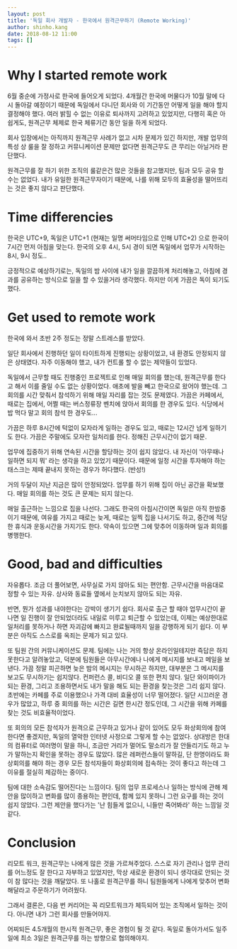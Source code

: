 ```yaml
---
layout: post
title: '독일 회사 개발자 - 한국에서 원격근무하기 (Remote Working)'
author: shinho.kang
date: 2018-08-12 11:00
tags: []
---
```


# Why I started remote work

6월 중순에 가정사로 한국에 들어오게 되었다. 4개월간 한국에 머물다가 10월 말에 다시 돌아갈 예정이기 때문에 독일에서 다니던 회사와 이 기간동안 어떻게 일을 해야 할지 결정해야 했다. 여러 밝힐 수 없는 이유로 퇴사까지 고려하고 있었지만, 다행히 혹은 아쉽게도, 원격근무 체제로 한국 체류기간 동안 일을 하게 되었다.

회사 입장에서는 아직까지 원격근무 사례가 없고 시차 문제가 있긴 하지만, 개발 업무의 특성 상 룰을 잘 정하고 커뮤니케이션 문제만 없다면 원격근무도 큰 무리는 아닐거라 판단했다.

원격근무를 잘 하기 위한 조직의 룰같은건 많은 것들을 참고했지만, 팀과 모두 공유 할 수는 없었다. 내가 유일한 원격근무자이기 때문에, 나를 위해 모두의 효율성을 떨어뜨리는 것은 좋지 않다고 판단했다.


# Time differencies

한국은 UTC+9, 독일은 UTC+1 (현재는 일명 써머타임으로 인해 UTC+2) 으로 한국이 7시간 먼저 아침을 맞는다. 한국의 오후 4시, 5시 경이 되면 독일에서 업무가 시작하는 8시, 9시 정도..

긍정적으로 예상하기로는, 독일의 밤 사이에 내가 일을 깔끔하게 처리해놓고, 아침에 경과를 공유하는 방식으로 일을 할 수 있을거라 생각했다. 하지만 이게 가끔은 독이 되기도 했다.


# Get used to remote work

한국에 와서 초반 2주 정도는 정말 스트레스를 받았다.

일단 회사에서 진행하던 일이 타이트하게 진행되는 상황이었고, 내 환경도 안정되지 않은 상태였다. 자주 이동해야 했고, 내가 컨트롤 할 수 없는 제약들이 있었다. 

독일에서 근무할 때도 진행중인 프로젝트로 인해 매일 회의를 했는데, 원격근무를 한다고 해서 이를 줄일 수도 없는 상황이었다. 애초에 발을 빼고 한국으로 왔어야 했는데. 그 회의를 시간 맞춰서 참석하기 위해 매일 자리를 잡는 것도 문제였다. 가끔은 카페에서, 때로는 집에서, 어쩔 때는 버스정류장 벤치에 앉아서 회의를 한 경우도 있다. 식당에서 밥 먹다 말고 회의 참석 한 경우도...

가끔은 하루 8시간에 턱없이 모자라게 일하는 경우도 있고, 때로는 12시간 넘게 일하기도 한다. 가끔은 주말에도 모자란 일처리를 한다. 정해진 근무시간이 없기 때문.

업무에 집중하기 위해 연속된 시간을 할당하는 것이 쉽지 않았다. 내 자신이 '아무때나 일하면 되지 뭐' 라는 생각을 하고 있었기 때문이다. 때문에 일정 시간을 투자해야 하는 태스크는 제때 끝내지 못하는 경우가 허다했다. (반성!)


거의 두달이 지난 지금은 많이 안정되었다. 업무를 하기 위해 집이 아닌 공간을 확보했다. 매일 회의를 하는 것도 큰 문제는 되지 않는다. 

매일 출근하는 느낌으로 집을 나선다. 그래도 한국의 아침시간이면 독일은 아직 한밤중이기 때문에, 여유를 가지고 때로는 늦게, 때로는 일찍 집을 나서기도 하고, 중간에 적당한 휴식과 운동시간을 가지기도 한다. 약속이 있으면 그에 맞추어 이동하며 일과 회의를 병행한다.


# Good, bad and difficulties

자유롭다. 조금 더 풀어보면, 사무실로 가지 않아도 되는 편안함. 근무시간을 마음대로 정할 수 있는 자유. 상사와 동료들 옆에서 눈치보지 않아도 되는 자유.

반면, 뭔가 성과를 내야한다는 강박이 생기기 쉽다. 회사로 출근 할 때야 업무시간이 끝나면 일 진행이 잘 안되었더라도 내일로 미루고 퇴근할 수 있었는데, 이제는 예상한대로 일처리를 못하거나 하면 자괴감에 빠지고 완료될때까지 일을 강행하게 되기 쉽다. 이 부분은 아직도 스스로를 옥죄는 문제가 되고 있다.

또 팀원 간의 커뮤니케이션도 문제. 팀에는 나는 거의 항상 온라인일테지만 즉답은 하지 못한다고 알려놓았고, 덕분에 팀원들은 아무시간에나 나에게 메시지를 보내고 메일을 보낸다. 가끔 정말 피곤하면 늦은 밤의 메시지는 무시하곤 하지만, 대부분은 그 메시지를 보고도 무시하기는 쉽지않다.
컨퍼런스 콜, 비디오 콜 또한 편치 않다. 일단 와이파이가 되는 환경, 그리고 조용하면서도 내가 말을 해도 되는 환경을 찾는것은 그리 쉽지 않다. 초반에는 카페를 주로 이용했으나 가격 대비 효율성이 너무 떨어졌다. 일단 시끄러운 경우가 많았고, 하루 중 회의를 하는 시간은 길면 한시간 정도인데, 그 시간을 위해 카페를 찾는 것도 비효율적이었다. 

또 회의의 모든 참석자가 원격으로 근무하고 있거나 같이 있어도 모두 화상회의에 참여한다면 좋겠지만, 독일의 열악한 인터넷 사정으로 그렇게 할 수는 없었다. 상대방은 한대의 컴퓨터로 여러명이 말을 하니, 조금만 거리가 멀어도 말소리가 잘 안들리기도 하고 누가 말하는지 확인을 못하는 경우도 많았다. 많은 레퍼런스들이 말하길, 단 한명이라도 화상회의를 해야 하는 경우 모든 참석자들이 화상회의에 접속하는 것이 좋다고 하는데 그 이유를 절실히 체감하는 중이다.

팀에 대한 소속감도 떨어진다는 느낌이다. 팀의 업무 프로세스나 일하는 방식에 관해 제안을 많이하고 변화를 많이 종용하는 편인데, 함께 있지 못하니 그런 요구를 하는 것이 쉽지 않았다. 그런 제안을 했다가는 '난 힘들게 없으니, 니들만 죽어봐라' 하는 느낌일 것 같다.


# Conclusion

리모트 워크, 원격근무는 나에게 많은 것을 가르쳐주었다. 스스로 자기 관리나 업무 관리를 어느정도 잘 한다고 자부하고 있었지만, 막상 새로운 환경이 되니 생각대로 안되는 것이 참 많다는 것을 깨달았다. 또 나홀로 원격근무를 하니 팀원들에게 나에게 맞추어 변화해달라고 주문하기가 어려웠다. 


그래서 결론은, 다음 번 커리어는 꼭 리모트워크가 체득되어 있는 조직에서 일하는 것이다. 아니면 내가 그런 회사를 만들어야지.

어찌되든 4.5개월의 한시적 원격근무, 좋은 경험이 될 것 같다. 독일로 돌아가서도 일주일에 최소 3일은 원격근무를 하는 방향으로 협의해야지.

